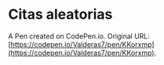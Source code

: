 # Citas aleatorias

A Pen created on CodePen.io. Original URL: [https://codepen.io/Valderas7/pen/KKorxmp](https://codepen.io/Valderas7/pen/KKorxmp).

